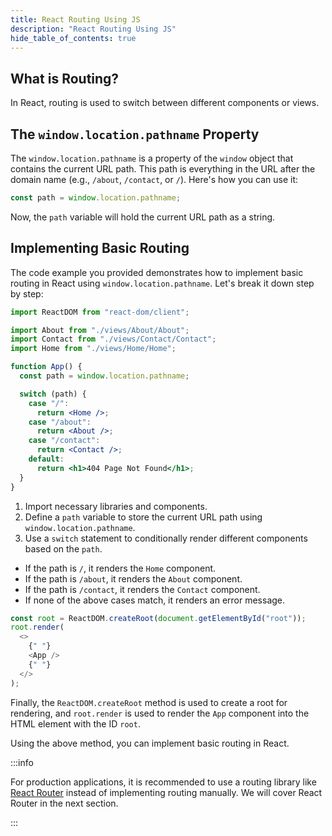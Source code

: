 ```yaml
---
title: React Routing Using JS
description: "React Routing Using JS"
hide_table_of_contents: true
---
```


## What is Routing?

In React, routing is used to switch between different components or views.

## The `window.location.pathname` Property

The `window.location.pathname` is a property of the `window` object that contains the current URL path. This path is everything in the URL after the domain name (e.g., `/about`, `/contact`, or `/`). Here's how you can use it:

```javascript
const path = window.location.pathname;
```

Now, the `path` variable will hold the current URL path as a string.

## Implementing Basic Routing

The code example you provided demonstrates how to implement basic routing in React using `window.location.pathname`. Let's break it down step by step:

```jsx title="src/index.js" showLineNumbers
import ReactDOM from "react-dom/client";

import About from "./views/About/About";
import Contact from "./views/Contact/Contact";
import Home from "./views/Home/Home";

function App() {
  const path = window.location.pathname;

  switch (path) {
    case "/":
      return <Home />;
    case "/about":
      return <About />;
    case "/contact":
      return <Contact />;
    default:
      return <h1>404 Page Not Found</h1>;
  }
}
```

1. Import necessary libraries and components.
2. Define a `path` variable to store the current URL path using `window.location.pathname`.
3. Use a `switch` statement to conditionally render different components based on the `path`.

- If the path is `/`, it renders the `Home` component.
- If the path is `/about`, it renders the `About` component.
- If the path is `/contact`, it renders the `Contact` component.
- If none of the above cases match, it renders an error message.

```javascript
const root = ReactDOM.createRoot(document.getElementById("root"));
root.render(
  <>
    {" "}
    <App />
    {" "}
  </>
);
```

Finally, the `ReactDOM.createRoot` method is used to create a root for rendering, and `root.render` is used to render the `App` component into the HTML element with the ID `root`.

Using the above method, you can implement basic routing in React.

:::info

For production applications, it is recommended to use a routing library like [React Router](https://reactrouter.com/) instead of implementing routing manually. We will cover React Router in the next section.

:::
